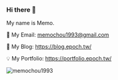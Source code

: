 ### Hi there :raising_hand:

My name is Memo.

:email: My Email: memochou1993@gmail.com

:notebook_with_decorative_cover: My Blog: <https://blog.epoch.tw/>

:bulb: My Portfolio: <https://portfolio.epoch.tw/>

<img src="https://github-readme-stats.vercel.app/api?username=memochou1993&show_icons=true&theme=radical" alt="memochou1993" />

